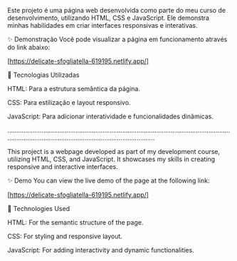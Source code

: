 Este projeto é uma página web desenvolvida como parte do meu curso de desenvolvimento, utilizando HTML, CSS e JavaScript. Ele demonstra minhas habilidades em criar interfaces responsivas e interativas.

✨ Demonstração
Você pode visualizar a página em funcionamento através do link abaixo:

[https://delicate-sfogliatella-619195.netlify.app/]

🚀 Tecnologias Utilizadas

HTML: Para a estrutura semântica da página.

CSS: Para estilização e layout responsivo.

JavaScript: Para adicionar interatividade e funcionalidades dinâmicas.

..............................................................................................................................................................................................................


This project is a webpage developed as part of my development course, utilizing HTML, CSS, and JavaScript. It showcases my skills in creating responsive and interactive interfaces.

✨ Demo
You can view the live demo of the page at the following link:

[https://delicate-sfogliatella-619195.netlify.app/]

🚀 Technologies Used

HTML: For the semantic structure of the page.

CSS: For styling and responsive layout.

JavaScript: For adding interactivity and dynamic functionalities.
